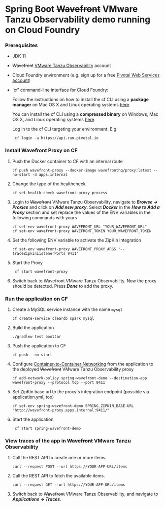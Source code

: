# Spring Boot ~~Wavefront~~ VMware Tanzu Observability demo running on Cloud Foundry

### Prerequisites
- JDK 11
- ~~Wavefront~~ [VMware Tanzu Observability](https://tanzu.vmware.com/observability) account
- Cloud Foundry environment (e.g. sign up for a free [Pivotal Web Services account](https://run.pivotal.io/))
- 'cf' command-line interface for Cloud Foundry:
    
    Follow the instructions on how to install the cf CLI using a **package manager** on Mac OS X and Linux operating systems [here](https://docs.cloudfoundry.org/cf-cli/install-go-cli.html#pkg).
    
    You can install the cf CLI using a **compressed binary** on Windows, Mac OS X, and Linux operating systems [here](https://github.com/cloudfoundry/cli#installers-and-compressed-binaries).
    
    Log in to the cf CLI targeting your environment. E.g.
    ```
     cf login -a https://api.run.pivotal.io
    ```
### Install Wavefront Proxy on CF

1. Push the Docker container to CF with an internal route
    ```
    cf push wavefront-proxy --docker-image wavefronthq/proxy:latest --no-start -d apps.internal
    ```
2. Change the type of the healthcheck
    ```
   cf set-health-check wavefront-proxy process
   ```
3. Login to ~~Wavefront~~ VMware Tanzu Observability, navigate to ***Browse &rarr; Proxies*** and click on ***Add new proxy***. Select ***Docker*** in the ***How to Add a Proxy*** section and set replace the values of the ENV variables in the following commands with yours
    ```
    cf set-env wavefront-proxy WAVEFRONT_URL "YOUR_WAVEFRONT_URL"
    cf set-env wavefront-proxy WAVEFRONT_TOKEN YOUR_WAVEFRONT_TOKEN
   ``` 
4. Set the following ENV variable to activate the ZipKin integration
    ```
    cf set-env wavefront-proxy WAVEFRONT_PROXY_ARGS "--traceZipkinListenerPorts 9411"
    ```
5. Start the Proxy
    ```
     cf start wavefront-proxy
    ```
6. Switch back to ~~Wavefront~~ VMware Tanzu Observability. Now the proxy should be detected. Press ***Done*** to add the proxy.

### Run the application on CF

1. Create a MySQL service instance with the name `mysql`
    ```
    cf create-service cleardb spark mysql
    ```   
2. Build the application
    ```
    ./gradlew test bootJar
    ```
3. Push the application to CF
    ```
    cf push --no-start
    ```
4. Configure [Container-to-Container Networking](https://docs.pivotal.io/platform/application-service/2-8/devguide/deploy-apps/cf-networking.html) from the application to the deployed ~~Wavefront~~ VMware Tanzu Observability proxy 
    ```
    cf add-network-policy spring-wavefront-demo --destination-app wavefront-proxy --protocol tcp --port 9411
    ```
5. Set ZipKin base url to the proxy's integration endpoint (possible via application.yml, too)
    ```
    cf set-env spring-wavefront-demo SPRING_ZIPKIN_BASE-URL "http://wavefront-proxy.apps.internal:9411/"
    ```
6. Start the application
    ```
     cf start spring-wavefront-demo
    ```

### View traces of the app in ~~Wavefront~~ VMware Tanzu Observability
1. Call the REST API to create one or more items.
    ```
    curl --request POST --url https://YOUR-APP-URL/items
    ```
2. Call the REST API to fetch the available items.
    ```
    curl --request GET --url https://YOUR-APP-URL/items
    ```
3. Switch back to ~~Wavefront~~ VMware Tanzu Observability, and navigate to ***Applications &rarr; Traces***.